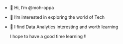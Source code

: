 - 👋 Hi, I’m @moh-oppa
- 👀 I’m interested in exploring the world of Tech
- 🌱 I find Data Analytics interesting and worth learning

  I hope to have a good time learning !!

<!---
moh-oppa/moh-oppa is a ✨ special ✨ repository because its `README.md` (this file) appears on your GitHub profile.
You can click the Preview link to take a look at your changes.
--->
